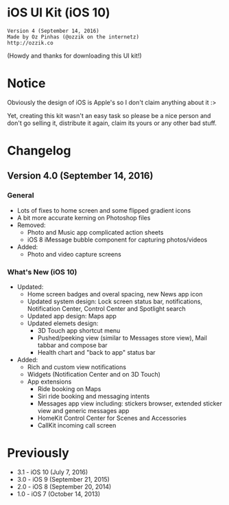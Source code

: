 # iOS UI Kit (iOS 10)
```
Version 4 (September 14, 2016)
Made by Oz Pinhas (@ozzik on the internetz)
http://ozzik.co
```

(Howdy and thanks for downloading this UI kit!)


# Notice
Obviously the design of iOS is Apple's so I don't claim anything about it :>

Yet, creating this kit wasn't an easy task so please be a nice person and don't go selling it, distribute it again, claim its yours or any other bad stuff.


# Changelog

## Version 4.0 (September 14, 2016)

### General
- Lots of fixes to home screen and some flipped gradient icons
- A bit more accurate kerning on Photoshop files
- Removed:
	- Photo and Music app complicated action sheets
	- iOS 8 iMessage bubble component for capturing photos/videos
- Added:
	- Photo and video capture screens


### What's New (iOS 10)
- Updated:
	- Home screen badges and overal spacing, new News app icon
	- Updated system design: Lock screen status bar, notifications, Notification Center, Control Center and Spotlight search
	- Updated app design: Maps app
	- Updated elemets design:
		- 3D Touch app shortcut menu
		- Pushed/peeking view (similar to Messages store view), Mail tabbar and compose bar
		- Health chart and "back to app" status bar
- Added:
	- Rich and custom view notifications
	- Widgets (Notification Center and on 3D Touch)
	- App extensions
		- Ride booking on Maps
		- Siri ride booking and messaging intents
		- Messages app view including: stickers browser, extended sticker view and generic messages app
		- HomeKit Control Center for Scenes and Accessories
		- CallKit incoming call screen

# Previously
- 3.1 - iOS 10 (July 7, 2016)
- 3.0 - iOS 9 (September 21, 2015)
- 2.0 - iOS 8 (September 20, 2014)
- 1.0 - iOS 7 (October 14, 2013)